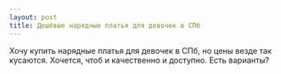 ```yaml
---
layout: post 
title: Дешёвые нарядные платья для девочек в СПб 
--- 
```

Хочу купить нарядные платья для девочек в СПб, но цены везде так кусаются. Хочется, чтоб и качественно и доступно. Есть варианты?
